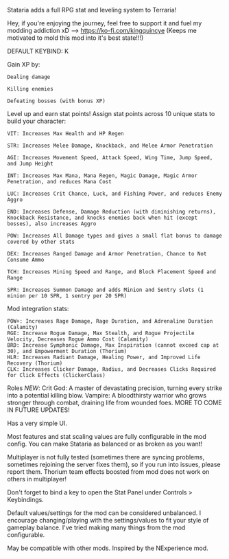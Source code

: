 Stataria adds a full RPG stat and leveling system to Terraria!

Hey, if you're enjoying the journey, feel free to support it and fuel my modding addiction xD --> https://ko-fi.com/kingquincye (Keeps me motivated to mold this mod into it's best state!!!)

DEFAULT KEYBIND: K

Gain XP by:

    Dealing damage

    Killing enemies

    Defeating bosses (with bonus XP)

Level up and earn stat points!
Assign stat points across 10 unique stats to build your character:

    VIT: Increases Max Health and HP Regen

    STR: Increases Melee Damage, Knockback, and Melee Armor Penetration

    AGI: Increases Movement Speed, Attack Speed, Wing Time, Jump Speed, and Jump Height

    INT: Increases Max Mana, Mana Regen, Magic Damage, Magic Armor Penetration, and reduces Mana Cost

    LUC: Increases Crit Chance, Luck, and Fishing Power, and reduces Enemy Aggro

    END: Increases Defense, Damage Reduction (with diminishing returns), Knockback Resistance, and knocks enemies back when hit (except bosses), also increases Aggro

    POW: Increases All Damage types and gives a small flat bonus to damage covered by other stats

    DEX: Increases Ranged Damage and Armor Penetration, Chance to Not Consume Ammo

    TCH: Increases Mining Speed and Range, and Block Placement Speed and Range

    SPR: Increases Summon Damage and adds Minion and Sentry slots (1 minion per 10 SPR, 1 sentry per 20 SPR)

Mod integration stats:

    POW+: Increases Rage Damage, Rage Duration, and Adrenaline Duration (Calamity)
    RGE: Increase Rogue Damage, Max Stealth, and Rogue Projectile Velocity, Decreases Rogue Ammo Cost (Calamity)
    BRD: Increase Symphonic Damage, Max Inspiration (cannot exceed cap at 30), and Empowerment Duration (Thorium)
    HLR: Increases Radiant Damage, Healing Power, and Improved Life Recovery (Thorium)
    CLK: Increases Clicker Damage, Radius, and Decreases Clicks Required for Click Effects (ClickerClass)

Roles *NEW*:
    Crit God: A master of devastating precision, turning every strike into a potential killing blow.
    Vampire: A bloodthirsty warrior who grows stronger through combat, draining life from wounded foes.
    MORE TO COME IN FUTURE UPDATES!

Has a very simple UI.

Most features and stat scaling values are fully configurable in the mod config.
You can make Stataria as balanced or as broken as you want!

Multiplayer is not fully tested (sometimes there are syncing problems, sometimes rejoining the server fixes them), so if you run into issues, please report them. Thorium team effects boosted from mod does not work on others in multiplayer!

Don't forget to bind a key to open the Stat Panel under Controls > Keybindings.

Default values/settings for the mod can be considered unbalanced. I encourage changing/playing with the settings/values to fit your style of gameplay balance. I've tried making many things from the mod configurable.

May be compatible with other mods.
Inspired by the NExperience mod.